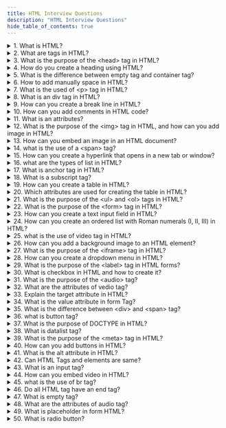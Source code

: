 ```yaml
---
title: HTML Interview Questions
description: "HTML Interview Questions"
hide_table_of_contents: true
---
```


<details>
<summary>1. What is HTML?</summary>
<p>
   
HTML is a markup language used for creating web pages. It stands for Hyper Text Markup Language.

</p>
</details>

<details>
  <summary>2. What are tags in HTML?</summary>
  <p>
   
HTML tags are used to define and structure the content of a web page. They provide meaning and formatting to the text or elements within the tags. Tags have opening and closing parts.

  </p>
</details>

<details>
  <summary>3.  What is the purpose of the &lt;head&gt; tag in HTML?</summary>
  <p>
   
 The purpose of the head tag is to discribe the identity of webpage.

  </p>
</details>

<details>
  <summary>4. How do you create a heading using HTML?</summary>
  <p>
   
   Headings in HTML can be created using heading tags. There are six levels of headings: &lt;h1&gt;, &lt;h2&gt;, &lt;h3&gt;, &lt;h4&gt;, &lt;h5&gt; and &lt;h6&gt;. The &lt;h1&gt; tag represents the highest level of heading, while &lt;h6&gt; represents the lowest level of heading.

  </p>
</details>

<details>
  <summary> 5. What is the difference between empty tag and container tag?</summary>
  <p>
   
An empty tag, also known as a self-closing tag, does not have any content between its opening and closing parts. Examples of empty tags include &lt;br&gt; for line breaks or &lt;img&gt; for images. They do not require a closing tag.<br/>
On the other hand, a container tag, also known as a paired tag, consists of both an opening tag and a closing tag. The opening tag defines the start of a block of content, and the closing tag defines the end of that block. Examples of container tags include &lt;b&gt; and &lt;br&gt; for bold text or &lt;body&gt; and git  for the entire body content of a web page.

  </p>

</details>

<details>
  <summary> 6. How to add manually space in HTML?</summary>
  <p>
   
  If you want to add manually space in your HTML code then you can use &nbsp means non-breaking space. Here example of how to add space between two words:

```html
<p>Hello&nbsp;world!</p>
```

In the above example, the `&nbsp;` is used to add space between the words "Hello" and "world". When the HTML is rendered in a web browser, the two words will appear next to each other with a space between them.

  </p>

</details>

<details>
<summary> 7. What is the used of &lt;p&gt; tag in HTML?</summary>
<p>
      
The paragraph tag is used to define a block of text. The paragraph tag start from new line. It provide margin and line spacing.<br/> The example of &lt;p&gt; tag is <br/>

```html
<p>
  This is a paragraph of text. It contains several sentences that are related to
  each other and form a single unit of thought.
</p>
```

In the above example, the text "This is a paragraph of text. It contains several sentences that are related to each other and form a single unit of thought." it is enclosed between the opening `<p>` tag and the closing `</p>` tag. This tells the web browser that this is a paragraph of text, and it should be formatted.

</p>

</details>

<details>
  <summary> 8. What is an div tag in HTML?
</summary>
  <p>
  
The &lt;div&gt;  tag in HTML is a container that helps to create a division, separate block, or section. It doesn't have a specific meaning but it is used for structuring and styling purposes.
The example of div tag is

```html
<div>
  <h1>Welcome to Rode to code.</h1>
  <p>This is a paragraph of text.</p>
  <ul>
    <li>Item 1</li>
    <li>Item 2</li>
    <li>Item 3</li>
  </ul>
</div>
```

In the above example, the `<div>` tag is used to group together a heading (`<h1>`), paragraph (`<p>`), and an unordered list (`<ul>`) into a container. This can be useful for applying styles to multiple elements at once, or for structuring the content of a web page in a logical way.

   </p>

</details>

<details>
  <summary>9. How can you create a break line in HTML?</summary>
  <p>
  
 To create a line break in HTML you can use the &lt;br&gt; tag. The &lt;br&gt; is a self-closing tag, it means does not have a closing tag. The example of the &lt;br&gt; tag is:

```html
<p>This is the first line.<br />This is the second line.</p>
```

In the above example, the `<br>` tag is used to create a line break between the first and second lines of text. When the web page is displayed in a browser, there will be a line break between the two lines of text.

  </p>

</details>

<details>
<summary>10. How can you add comments in HTML code? </summary>
<p>
     
To add comments in HTML you can use  &lt;!-- --&gt; syntax. That allows you to add comments in HTML code. That are ignored by the browser and not displayed on the webpage. Here the example of how you can add a comment to your HTML code:

```html
<!-- This is a comment. It will not be displayed in the browser. -->
```

In this example, the text "This is a comment. It will not be displayed in the browser." is a comment, and will not be displayed in the browser when the web page is viewed.

 </p>

</details>

<details>
  <summary> 11. What is an attributes? </summary>
  <p>
   
Attributes are used to describe tags. That provides more information about tags. Attributes help to define the characteristics and functionality of HTML tags. Attributes provide additional information about HTML elements. <br/><br/>
For example, let's consider the &lt;img&gt; tag, which is used to display images. It has attributes such as src, alt, and width. The src attribute specifies the URL or file path of the image, the alt attribute provides alternative text for the image (useful for screen readers or when the image cannot be displayed), and the width attribute sets the width of the image.

```html
<img src="tiger.jpg" alt="Image" width="300" />
```

In the above example, the src attribute points to the image file "tiger.jpg", the alt attribute contains the alternative text "Image," and the width attribute sets the width of the image to 300 pixels.

  </p>

</details>

<details>
  <summary> 12. What is the purpose of the &lt;img&gt; tag in HTML, and how can you add image in HTML? </summary>
  <p>
      
The purpose of the &lt;img&gt; tag in HTML is used to display images on a webpage. It is a self-closing tag means it does not need to closing tag. To add an image in HTML, you need to provide the src attribute in the &lt;img&gt; tag. The example of img tag is:

```html
<img src="image.jpg" alt="A beautiful sunset" />
```

In the above example, the &lt;img&gt; tag specifies the source file of the image using the `src` attribute. The `alt` attribute is used to provide a text description of the image for users who cannot see the image.

  </p>

</details>

<details>
  <summary> 13. How can you embed an image in an HTML document? </summary>
  <p>
     
To embed an image in an HTML document you can use the &lt;img&gt; tag. It requires the src attribute that specify the image file's path. You can add additional attributes like alt for alternative text and width and height for image dimensions. The example to img tag is:

```html
<img src="image.jpg" alt="A beautiful sunset" />
```

In this example, the &lt;img&gt; tag specifies the source file (URL) of the image using the src attribute. The alt attribute is used to provide a text description of the image for users who cannot see the image.

  </p>

</details>

<details>
  <summary> 14. what is the use of a &lt;span&gt; tag? </summary>
  <p>
     
The &lt;span&gt; tag helps you to style or manipulate specific parts of your text. It does not have any special meaning on its own. You can use the &lt;span&gt; tag to apply styles, such as font size, color, or background color, to a specific section of text within a larger block of text.

  </p>

</details>

<details>
  <summary> 15. How can you create a hyperlink that opens in a new tab or window? </summary>
  <p>
   
To create a link that opens in a new tab or window in HTML you can use target_blank attribute of the &lt;br&gt;. The example of how to create a hyperlink that opens in a new tab:

```html
<a href="https://www.roadtocode.org/" target="_blank">text</a>
```

In the above example, the href attribute is specifies the URL of the linked document and the target attribute is set to -blank. That tells the browser to open the linked document in a new tab.

  </p>

</details>

<details>
  <summary> 16. what are the types of list in HTML? </summary>
  <p>
   
  There are two types of lists in HTML.<br/><br/>

1. Ordered list: Ordered list represent the numbered list. These are lists that are numbered. They are created using the &lt;ol&gt; tag. The example how of ordered list is:

```html
<ol>
  <li>First item</li>
  <li>Second item</li>
  <li>Third item</li>
</ol>
```

2. Unordered list: Unordered list represents bullet points. These are lists that have bullet points. They are created using the &lt;ul&gt; tag. The example of unordered list is:

```html
<dl>
  <ul>
    <li>First item</li>
    <li>Second item</li>
    <li>Third item</li>
  </ul>
</dl>
```

  </p>

</details>

<details>
  <summary> 17. What is anchor tag in HTML? </summary>
  <p>
   
The anchor tag in HTML is used to create clickable links that redirect one webpage to other web pages. The href attribute to specify the destination URL or target location. The text or content placed between the opening and closing. The example of anchor tag is:

```html
<a href="https:www.google.com/"></a>
```

In the above example the anchor tag is used to create hyperlink to the google website. When user clicks on the link they will be taken to the google website. the href attribute specifies URL of website you want to link to.

  </p>

</details>

<details>
  <summary> 18. What is a subscript tag? </summary>
  <p>
    
The  &lt;sub&gt; tag is used in HTML to create subscript text, which is text that is smaller and lower than the surrounding text. To use the &lt;ul&gt; tag, that wrap the text you want to appear as subscript inside the tag. Here the example:

```html
H<sub>2</sub>O
```

In the above example, the number "2" will displayed as subscript text.

You can also use CSS to style the subscript text, such as changing the font size or color. For example:

```css
sub {
  font-size: 0.8em;
  color: blue;
}
```

This CSS code will make all subscript text on the page appear smaller and blue.

  </p>

</details>

<details>
  <summary> 19. How can you create a table in HTML? </summary>
  <p>
    
To create a table in HTML, you can use the &lt;table&gt; tag in HTML along with other tags such as &lt;tr&gt; , &lt;th&gt; , and &lt;td&gt;.

</p>

</details>

<details>
  <summary> 20. Which attributes are used for creating the table in HTML? </summary>
  <p>

The attribute are used for creating table in HTML is<br/>

1. &lt;table&gt; tag: The &lt;table&gt; tag is used to create the table.<br/>
2. &lt;tr&gt; tag: The &lt;tr&gt; tag is used to create each row in the table.<br/>
3. &lt;td&gt; tag: The &lt;td&gt; tag is used to create each cell in the table.<br/>
4. &lt;th&gt; tag: The &lt;th&gt; tag is used to create table headers.<br/>
5. colspan: The colspan attribute is used to merge multiple cells horizontally. <br/>
6. rowspan: The rowspan attribute is used to merge multiple cells vertically. <br/><br/>
   Here the example to create table:

```html
<table>
  <tr>
    <th>Product</th>
    <th>Price</th>
  </tr>
  <tr>
    <td>Product 1</td>
    <td>$10</td>
  </tr>
  <tr>
    <td>Product 2</td>
    <td>$15</td>
  </tr>
</table>
```

In the above example, the `<table>` tag is used to create a table. The `<tr>` tag is used to create a table row, and the `<th>` tag is used to create a table header. The `<td>` tag is used to create table data.

</p>

</details>

<details>
  <summary> 21. What is the purpose of the &lt;ul&gt; and &lt;ol&gt; tags in HTML? </summary>
  <p>
   
The purpose of the &lt;ul&gt; is used to create an unordered list. The items in the unordered list are displayed with bullet points. For example: <br/><br/>

```html
<ol>
  <li>First item</li>
  <li>Second item</li>
  <li>Third item</li>
</ol>
```

The purpose of the &lt;ol&gt; is used to create an ordered list. The items in the ordered list are displayed with numbers or letters. For example:

```html
<dl>
  <ul>
    <li>First item</li>
    <li>Second item</li>
    <li>Third item</li>
  </ul>
</dl>
```

  </p>

</details>

<details>
  <summary> 22. What is the purpose of the &lt;form&gt; tag in HTML? </summary>
  <p>
    
The purpose of the &lt;form&gt; tag in HTML is used to create a container for the user input. The &lt;form&gt; tag is used to send data from the user's browser to the server.

```html
<form action="">
  <label for="name">Name:</label>
  <input type="text" id="name" name="name" /><br />

  <label for="email">Email:</label>
  <input type="email" id="email" name="email" /><br />

  <label for="message">Message:</label>
  <textarea id="message" name="message"></textarea><br />

  <input type="submit" value="Submit" />
</form>
```

In this example, the `action` attribute is set to "submit-form.php", which is the URL of the script that will handle the form data when the user submits the form. The `method` attribute is set, which means that the form data will be sent in the request body instead of in the URL.

  </p>

</details>

<details>
  <summary> 23. How can you create a text input field in HTML? </summary>
  <p>
    
To create a text input field in HTML, you can use the  &lt;input&gt; tag with type attribute is set text.

```html
<input type="text" name="myText" />
```

This will create a text input field with the name "myText". When the user types something into the field and submits the form, the value of the field will be sent to the server along with the name "myText".

  </p>

</details>

<details>
  <summary>24. How can you create an ordered list with Roman numerals (I, II, III) in HTML? </summary>
  <p>
   
To create an ordered list with Roman numerals (I, II, III) in HTML, you can use the &lt;ol&gt; tag with type attribute is set I.

  </p>

</details>

<details>
  <summary> 25. what is the use of video tag in HTML?</summary>
  <p>
      
The &lt;video&gt; tag in HTML is used to display videos on a web page. It allows you to play videos directly in the browser without the need for separate video player. The example is:

```html
<video src="myvideo.mp4" controls>
  Your browser does not support the video tag.
</video>
```

In this example, the `src` attribute specifies the URL of the video file to be played back. The `controls` attribute adds a set of playback controls to the video player, including play/pause, volume, and fullscreen.

  </p>

</details>

<details>
  <summary> 26. How can you add a background image to an HTML element? </summary>
  <p>
    
To add a background image to an HTML element, you can use the `background-image` property in CSS. For example:

```html
<style>
  .my-element {
    background-image: url("my-image.jpg");
    background-size: cover;
    background-position: center;
  }
</style>

<div class="my-element">
  <!-- Content goes here -->
</div>
```

In this example, we use the `.my-element` class to target a `<div>` element and set its background image to `my-image.jpg`. We also set the `background-size` property to `cover` to make the image cover the entire element, and the `background-position` property to `center` to center the image within the element.

  </p>

</details>

<details>
  <summary>27. What is the purpose of the &lt;iframe&gt; tag in HTML? </summary>
  <p>
   
The purpose of the &lt;iframe&gt; tag is used to embed another HTML document into the current document. It allows us to display the content of another website on our own webpage. For example:

```html
<iframe src="https://www.google.com"></iframe>
```

In the above example, the src attribute specifies the URL of the web page to be embedded. When the document is loaded in web browser the web page specified by the src attribute will be displayed within the &lt;iframe&gt; element.

  </p>

</details>

<details>
  <summary> 28. How can you create a dropdown menu in HTML? </summary>
  <p>
    
To create a dropdown menu in HTML, you can use the &lt;select&gt; and &lt;option&gt; elements. The drop-down menu is a user interface control that allows users to choose one value from multiple options. The &lt;select&gt; element creates the dropdown menu. And the &lt;option&gt; element creates the individual options in the menu.The example of drop-down menu is: <br/>

```html
<select id="my-dropdown" name="my-dropdown">
  <option value="option1">Option 1</option>
  <option value="option2">Option 2</option>
  <option value="option3">Option 3</option>
</select>
```

In the above example, we use the `<select>` tag to create the dropdown menu, and the `<option>` tags to specify the options that will be displayed in the menu. The `value` attribute of each `<option>` tag specifies the value that will be submitted to the server when the form is submitted.

  </p>

</details>

<details>
  <summary> 29. What is the purpose of the &lt;label&gt; tag in HTML forms? </summary>
  <p>
   
The purpose of the &lt;label&gt; tag is to specify a label for &lt;input&gt; tag. The label is a normal text, its shows information about your input element. For example:

```html
<label for="username">Username:</label>
<input type="text" id="username" name="username" />
```

In the above example, the `<label>` element is associated with the `<input>` element using the `for` attribute. The value of the `for` attribute should match the `id` attribute of the input element. This tells the browser that the label is associated with the input element, and clicking on the label will automatically focus the input element.

  </p>

</details>

<details>
  <summary> 30. What is checkbox in HTML and how to create it? </summary>
  <p>
   
Checkbox in HTML is a user interface element that allows users to select one or more options from  multiple options. To create a checkbox in HTML, you can use the &lt;input&gt; tag with the type attribute set to checkbox. For example:

```html
<input type="checkbox" id="fruit1" name="fruit" value="apple" />
<label for="fruit1">Apple</label>

<input type="checkbox" id="fruit2" name="fruit" value="banana" />
<label for="fruit2">Banana</label>

<input type="checkbox" id="fruit3" name="fruit" value="orange" />
<label for="fruit3">Orange</label>
```

In this example, we have three checkboxes, each with a unique `id`, `name`, and `value`. The `id` attribute is used to associate the `<label>` element with the corresponding `<input>` element, while the `name` attribute is used to group the checkboxes together. The `value` attribute specifies the value that will be submitted to the server if the checkbox is selected.

  </p>

</details>

<details>
  <summary>31. What is the purpose of the &lt;audio&gt; tag? </summary>
  <p>
   
The purpose of the &lt;audio&gt; tag is used to embed audio content, such as music or sound files, directly into a web page. For example:

```html
<audio controls>
  <source src="music.mp3" type="audio/mpeg" />
  Your browser does not support the audio element.
</audio>
```

In this example, the `<audio>` element includes a `<source>` element that specifies the URL of the audio file (`music.mp3`) and the MIME type of the file (`audio/mpeg`). The `controls` attribute adds basic audio controls to the player.

  </p>

</details>

<details>
  <summary> 32. What are the attributes of vedio tag? </summary>
  <p>
   
  The attribute of the vedio tag is
1. Controls :  Adds vedio controls such as play, pause, volume and fullscreen toggle.<br/>
2. Height and width : You can set height and width of the vedio element.<br/>
3. Autoplay : Automatically starts playing the video when the web page is loaded.<br/>
4. Muted : Mute the audio of the vedio.<br/>
5. Poster : Displays an images as a placeholder before the vedio is loaded.<br/>

For example:

```html
<video
  src="video.mp4"
  controls
  width="640"
  height="360"
  poster="poster.jpg"
  preload="metadata"
>
  Your browser does not support the video tag.
</video>
```

In the example, the `<video>` element includes a `src` attribute that specifies the URL of the video file (`video.mp4`), `controls` attribute that adds basic video controls to the player, `width` and `height` attributes that specify the dimensions of the player, `poster` attribute that specifies an image to be displayed while the video is loading and `preload` attribute that specifies that only the metadata of the video should be preloaded. If the user's browser does not support the `<video>` tag, the text "Your browser does not support the video tag." will be displayed instead.

  </p>

</details>

<details>
  <summary>33. Explain the target attribute in HTML? </summary>
  <p>
   
The target attribute in HTML is used to specify where to open the linked document or resource when a user clicks on a link. It determines the browser window or tab in which the linked content will be displayed. 
     
  </p>

</details>

<details>
  <summary> 34. What is the value attribute in form Tag? </summary>
  <p>
   
 The value attribute are used to specifies the value of an input element. The value attribute represent the default value for the input element. For example:

```html
<label for="name">Enter Your Name</label>
<input type="text" id="name" name="name" value="Harshda" />
```

In this example, the `value` attribute is set to "Harshda", so the text input field will be pre-filled with this value when the page loads.

  </p>

</details>

<details>
  <summary> 35. What is the difference between &lt;div&gt; and &lt;span&gt; tag? </summary>
  <p>
   
&lt;div&gt; tag is used for create division, seperate block or a section in an HTML document. The div tag is a block element means it occupies full space. Div tag starts on a new line.<br/>
For Example:

```html
<div class="header">
  <h1>Welcome to my website!</h1>
</div>
```

In this example, the `<div>` tag is used to group the `<h1>` tag together with some CSS styles.

`<span>` tag is an inline element means it occupies only the necessary space to contain its content and Span tag does not create line breaks.

For Example:

```html
<p>This is a <span class="highlight">highlighted</span> sentence.</p>
```

The `<span>` tag is used to highlight a single word within a sentence.

   </p>

</details>

<details>
  <summary> 36. what is button tag? </summary>
  <p>
   
 The button tag in HTML is used to create a clickable button on webpage. It represents a user interface element that interact with the user to perform actions. For example:

```html
<button type="submit" class="btn">Submit</button>
```

In the above example, the `<button>` tag is used to create a clickable button that submits a form. The `type` attribute is set to "submit" to trigger the form submission, and the `class` attribute is set to "btn" to apply some CSS styles.

  </p>

</details>

<details>
  <summary> 37. What is the purpose of DOCTYPE in HTML? </summary>
  <p>
    
 The purpose of the DOCTYPE declaration in HTML is to specify the version of HTML being used in the document. It is placed at the very beginning of an HTML document before the &lt;html&gt; tag.

 </p>

</details>

<details>
  <summary>38. What is datalist tag? </summary>
  <p>
     
Datalist is a searchable list option. It can help the user, the user does not need to type the whole text data list have predefined suggestions so it can suggest to the user. The example of datalist is:

```html
<label for="course">Choose a courses</label>
<input list="course-list" id="course" name="course" />

<datalist id="course-list">
  <option value="HTML"></option>
  <option value="CSS"></option>
  <option value="JavaScript"></option>
  <option value="React"></option>
  <option value="Bootstrap"></option>
</datalist>
```

In the above example, the `<datalist>` tag is used to create a list of course options that can be selected from when entering data into the "course" input field. The `list` attribute on the input field is set to "course-list" to link it to the `<datalist>` element.

</p>

</details>

<details>
  <summary> 39. What is the purpose of the &lt;meta&gt; tag in HTML? </summary>
  <p>
   
The purpose of the meta tag is to provide additional information and metadata about the HTML document, such as character encoding, viewport settings, description, keywords.

  </p>

</details>

<details>
  <summary> 40. How can you add buttons in HTML? </summary>
  <p>

To add buttons in HTML, you can use the &lt;button&gt; tag. Here the example to create simple button:

```html
<button>Click me!</button>
```

The above example,the &lt;button&gt; tag create a button that displays the text "Click me!" on the webpage. When the button is clicked, it will not perform any action by default.

  </p>

</details>

<details>
  <summary> 41. What is the alt attribute in HTML? </summary>
  <p>
   
The alt attribute is used to provide the alternative text of the image if the image is not displayed for some reason. The alt attribute is used with &lt;img&gt; tag. For example:

```html
<img src="tiger.jpg" alt="image not shown" />
```

In the above example, the `alt` attribute provides a description of the image which is a `image`. If the image cannot be displayed for any reason the text "image not shown" will be displayed.

  </p>

</details>

<details>
  <summary>42. Can HTML Tags and elements are same? </summary>
  <p>
    
No, HTML tags and elements are not same. HTML tags are enclosed in angle brackets &lt; and &gt;. They are used to define elements, attributes, and another content. Elements can have opening tag, closing tag and the content that is contained between them. The example of HTML element is:

```html
<p>This is a paragraph element.</p>
```

In the above example, the `<p>` tag is the opening tag, the `</p>` tag is the closing tag, and the text "This is a paragraph element." is the content of the element.

  </p>

</details>

<details>
  <summary> 43. What is an input tag? </summary>
  <p>
     
The input tag in HTML is used to create an interactive form element and to take input from the user, you can place the input tag within a form tag. Here the example:

```html
<input type="text" id="name" name="name" />
```

In the above example, the `<input>` tag creates a text field that allows users to enter their name. The `type` attribute is set to "text" to create a text field, and the `id` and `name` attributes are used to identify the field in the HTML code and to send the data to the server when the form is submitted.

  </p>

</details>

<details>
  <summary> 44. How can you embed video in HTML? </summary>
  <p>
   
To embed audio and video content in HTML, you can use the audio and video tag. That specify the source file using the "src" attribute within the tag.  Both of these tags allow to include audio and video content in your web page.

```html
<video controls>
  <source src="video.mp4" type="video/mp4" />
  video tag.
</video>
```

In the above example, the `<video>` tag creates a video player that allows users to play video "video.mp4". The `controls` attribute adds playback controls to the player and the `<source>` tag specifies the location of the video file and the type of video file.

  </p>

</details>

<details>
  <summary> 45. what is the use of br tag? </summary>
  <p>
   
The &lt;br&gt; tag in HTML is a line break tag. It is a self-closing tag, which means it does not have a closing tag. For example:

```html
<p>Hello Students.<br />Good Evening.</p>
```

In the above example, the `<br>` tag is used to create a line break between the first and second lines of text. When the web page is rendered the text "Hello Students." will be displayed on the first line, and the text "Good Evening." will be displayed on the second line.

  </p>

</details>

<details>
  <summary> 46. Do all HTML tag have an end tag? </summary>
  <p>
     
No, not all HTML tags have end tag. There are some tags that doesn't need to close the tag like &lt;image&gt; , &lt;input&gt; tag. Here the example:

```
<img src="image.jpg" alt="img not display">
```

In this example, the `<img>` tag is used to display an image on the web page. The `src` attribute specifies the location of the image file, and the `alt` attribute provides alternative text that is displayed if the image cannot be loaded. Because the `<img>` tag doesn't have any content, it doesn't require an end tag.

  </p>

</details>

<details>
  <summary>47. What is empty tag? </summary>
  <p>
    
The HTML tag which does not have content called as empty tag. Empty tags are self-closing tags that don't require a separate closing tag. Examples of empty tags are the  &lt;input&gt;, &lt;img&gt; and  &lt;br&gt; tags.

  </p>

</details>

<details>
  <summary>48. What are the attributes of audio tag? </summary>
  <p>
   
There are various attributes of the audio tag is:<br/><br/>
Controls: Adds audio controls like play, pause, and volume.<br/>
Muted: Mutes the audio playback by default.<br/>
Autoplay: Automatically starts playing the audio when the web page is loaded.<br/><br/>
Here the example to used audio tag and their attributes:

```html
<audio controls>
  <source src="music.mp3" type="audio/mpeg" />
  Your browser does not support the audio element.
</audio>
```

In this example, the `<audio>` element includes a `<source>` element that specifies the URL of the audio file (`music.mp3`) and the MIME type of the file (`audio/mpeg`). The `controls` attribute adds basic audio controls to the player.

  </p>

</details>

<details>
  <summary> 49.  What is placeholder in form HTML? </summary>
  <p>
   
Placeholder is a attribute which is used to set a short hint that describes the value of an input field. For example, form that asks for the user's email address that have a placeholder that says "Enter your email address here". This gives the user a clear indication of what type of information is expected and can help to reduce errors and confusion.

```html
<input type="text" name="email" placeholder="Enter your email address here" />
```

In the above example, the `placeholder` attribute is set to "Enter your email address here". When the user clicks on the input field, this text will displayed as a hint inside the field. When the user starts typing the text will disappear and be replaced by the user's input.

  </p>

</details>

<details>
  <summary> 50. What is radio button? </summary>
  <p>
     
 A radio button in HTML is form element that allows users to select a single option from multiple choice. It is represented by an &lt;input&gt; element with the type attribute is to set radio.

```html
<form>
  <input type="radio" name="gender" id="male" />
  <label for="male">Male</label><br />

  <input type="radio" name="gender" id="female" />
  <label for="female">Female</label>
</form>
```

In the above example, the `name` attribute is set to "gender" for each radio button which makes them part of the same group. The `value` attribute is set to "male", "female" for the two options. When the user selects one of the radio buttons, the `value` of the selected button is submitted with the form data. Only one radio button in a group can be selected at a time

  </p>

</details>
